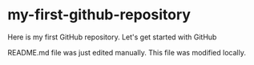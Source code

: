 # my-first-github-repository
Here is my first GitHub repository. Let's get started with GitHub

README.md file was just edited manually. This file was modified locally.
